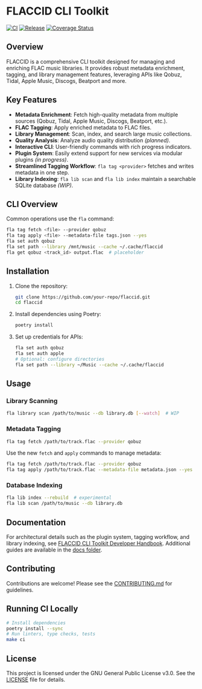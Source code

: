# FLACCID CLI Toolkit

[![CI](https://github.com/<your-org>/flaccid/actions/workflows/ci.yml/badge.svg)](https://github.com/<your-org>/flaccid/actions/workflows/ci.yml)
[![Release](https://github.com/<your-org>/flaccid/actions/workflows/ci.yml/badge.svg)](https://github.com/<your-org>/flaccid/actions/workflows/ci.yml)
[![Coverage Status](https://coveralls.io/repos/github/<your-org>/flaccid/badge.svg?branch=main)](https://coveralls.io/github/<your-org>/flaccid?branch=main)

## Overview

FLACCID is a comprehensive CLI toolkit designed for managing and enriching FLAC music libraries. It provides robust metadata enrichment, tagging, and library management features, leveraging APIs like Qobuz, Tidal, Apple Music, Discogs, Beatport and more.

## Key Features

- **Metadata Enrichment**: Fetch high-quality metadata from multiple sources (Qobuz, Tidal, Apple Music, Discogs, Beatport, etc.).
- **FLAC Tagging**: Apply enriched metadata to FLAC files.
- **Library Management**: Scan, index, and search large music collections.
- **Quality Analysis**: Analyze audio quality distribution *(planned)*.
- **Interactive CLI**: User-friendly commands with rich progress indicators.
- **Plugin System**: Easily extend support for new services via modular plugins *(in progress)*.
- **Streamlined Tagging Workflow**: `fla tag <provider>` fetches and writes metadata in one step.
- **Library Indexing**: `fla lib scan` and `fla lib index` maintain a searchable SQLite database *(WIP)*.

## CLI Overview

Common operations use the `fla` command:

```bash
fla tag fetch <file> --provider qobuz
fla tag apply <file> --metadata-file tags.json --yes
fla set auth qobuz
fla set path --library /mnt/music --cache ~/.cache/flaccid
fla get qobuz <track_id> output.flac  # placeholder
```

## Installation

1. Clone the repository:

   ```bash
   git clone https://github.com/your-repo/flaccid.git
   cd flaccid
   ```

2. Install dependencies using Poetry:

   ```bash
   poetry install
   ```

3. Set up credentials for APIs:

   ```bash
   fla set auth qobuz
   fla set auth apple
   # Optional: configure directories
   fla set path --library ~/Music --cache ~/.cache/flaccid
   ```

## Usage

### Library Scanning

```bash
fla library scan /path/to/music --db library.db [--watch]  # WIP
```

### Metadata Tagging

```bash
fla tag fetch /path/to/track.flac --provider qobuz
```

Use the new `fetch` and `apply` commands to manage metadata:

```bash
fla tag fetch /path/to/track.flac --provider qobuz
fla tag apply /path/to/track.flac --metadata-file metadata.json --yes
```

### Database Indexing

```bash
fla lib index --rebuild  # experimental
fla lib scan /path/to/music --db library.db
```

## Documentation

For architectural details such as the plugin system, tagging workflow, and library indexing, see [FLACCID CLI Toolkit Developer Handbook](docs/FLACCID%20CLI%20Toolkit%20Developer%20Handbook.md). Additional guides are available in the [docs folder](./docs).

## Contributing

Contributions are welcome! Please see the [CONTRIBUTING.md](./CONTRIBUTING.md) for guidelines.

## Running CI Locally
```sh
# Install dependencies
poetry install --sync
# Run linters, type checks, tests
make ci
```

## License

This project is licensed under the GNU General Public License v3.0. See the [LICENSE](./LICENSE) file for details.
